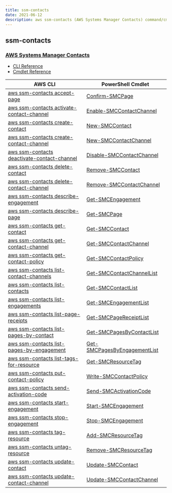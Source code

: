 ```yaml
---
title: ssm-contacts
date: 2021-06-12
description: aws ssm-contacts (AWS Systems Manager Contacts) command/cmdlet list.
---
```


## ssm-contacts

### [AWS Systems Manager Contacts](https://aws.amazon.com/systems-manager/)

* [CLI Reference](https://docs.aws.amazon.com/cli/latest/reference/ssm-contacts/index.html)
* [Cmdlet Reference](https://docs.aws.amazon.com/powershell/latest/reference/items/SSMContacts_cmdlets.html)

|AWS CLI|PowerShell Cmdlet|
|----|----|
|[aws ssm-contacts accept-page](https://docs.aws.amazon.com/cli/latest/reference/ssm-contacts/accept-page.html)|[Confirm-SMCPage](https://docs.aws.amazon.com/powershell/latest/reference/items/Confirm-SMCPage.html)|
|[aws ssm-contacts activate-contact-channel](https://docs.aws.amazon.com/cli/latest/reference/ssm-contacts/activate-contact-channel.html)|[Enable-SMCContactChannel](https://docs.aws.amazon.com/powershell/latest/reference/items/Enable-SMCContactChannel.html)|
|[aws ssm-contacts create-contact](https://docs.aws.amazon.com/cli/latest/reference/ssm-contacts/create-contact.html)|[New-SMCContact](https://docs.aws.amazon.com/powershell/latest/reference/items/New-SMCContact.html)|
|[aws ssm-contacts create-contact-channel](https://docs.aws.amazon.com/cli/latest/reference/ssm-contacts/create-contact-channel.html)|[New-SMCContactChannel](https://docs.aws.amazon.com/powershell/latest/reference/items/New-SMCContactChannel.html)|
|[aws ssm-contacts deactivate-contact-channel](https://docs.aws.amazon.com/cli/latest/reference/ssm-contacts/deactivate-contact-channel.html)|[Disable-SMCContactChannel](https://docs.aws.amazon.com/powershell/latest/reference/items/Disable-SMCContactChannel.html)|
|[aws ssm-contacts delete-contact](https://docs.aws.amazon.com/cli/latest/reference/ssm-contacts/delete-contact.html)|[Remove-SMCContact](https://docs.aws.amazon.com/powershell/latest/reference/items/Remove-SMCContact.html)|
|[aws ssm-contacts delete-contact-channel](https://docs.aws.amazon.com/cli/latest/reference/ssm-contacts/delete-contact-channel.html)|[Remove-SMCContactChannel](https://docs.aws.amazon.com/powershell/latest/reference/items/Remove-SMCContactChannel.html)|
|[aws ssm-contacts describe-engagement](https://docs.aws.amazon.com/cli/latest/reference/ssm-contacts/describe-engagement.html)|[Get-SMCEngagement](https://docs.aws.amazon.com/powershell/latest/reference/items/Get-SMCEngagement.html)|
|[aws ssm-contacts describe-page](https://docs.aws.amazon.com/cli/latest/reference/ssm-contacts/describe-page.html)|[Get-SMCPage](https://docs.aws.amazon.com/powershell/latest/reference/items/Get-SMCPage.html)|
|[aws ssm-contacts get-contact](https://docs.aws.amazon.com/cli/latest/reference/ssm-contacts/get-contact.html)|[Get-SMCContact](https://docs.aws.amazon.com/powershell/latest/reference/items/Get-SMCContact.html)|
|[aws ssm-contacts get-contact-channel](https://docs.aws.amazon.com/cli/latest/reference/ssm-contacts/get-contact-channel.html)|[Get-SMCContactChannel](https://docs.aws.amazon.com/powershell/latest/reference/items/Get-SMCContactChannel.html)|
|[aws ssm-contacts get-contact-policy](https://docs.aws.amazon.com/cli/latest/reference/ssm-contacts/get-contact-policy.html)|[Get-SMCContactPolicy](https://docs.aws.amazon.com/powershell/latest/reference/items/Get-SMCContactPolicy.html)|
|[aws ssm-contacts list-contact-channels](https://docs.aws.amazon.com/cli/latest/reference/ssm-contacts/list-contact-channels.html)|[Get-SMCContactChannelList](https://docs.aws.amazon.com/powershell/latest/reference/items/Get-SMCContactChannelList.html)|
|[aws ssm-contacts list-contacts](https://docs.aws.amazon.com/cli/latest/reference/ssm-contacts/list-contacts.html)|[Get-SMCContactList](https://docs.aws.amazon.com/powershell/latest/reference/items/Get-SMCContactList.html)|
|[aws ssm-contacts list-engagements](https://docs.aws.amazon.com/cli/latest/reference/ssm-contacts/list-engagements.html)|[Get-SMCEngagementList](https://docs.aws.amazon.com/powershell/latest/reference/items/Get-SMCEngagementList.html)|
|[aws ssm-contacts list-page-receipts](https://docs.aws.amazon.com/cli/latest/reference/ssm-contacts/list-page-receipts.html)|[Get-SMCPageReceiptList](https://docs.aws.amazon.com/powershell/latest/reference/items/Get-SMCPageReceiptList.html)|
|[aws ssm-contacts list-pages-by-contact](https://docs.aws.amazon.com/cli/latest/reference/ssm-contacts/list-pages-by-contact.html)|[Get-SMCPagesByContactList](https://docs.aws.amazon.com/powershell/latest/reference/items/Get-SMCPagesByContactList.html)|
|[aws ssm-contacts list-pages-by-engagement](https://docs.aws.amazon.com/cli/latest/reference/ssm-contacts/list-pages-by-engagement.html)|[Get-SMCPagesByEngagementList](https://docs.aws.amazon.com/powershell/latest/reference/items/Get-SMCPagesByEngagementList.html)|
|[aws ssm-contacts list-tags-for-resource](https://docs.aws.amazon.com/cli/latest/reference/ssm-contacts/list-tags-for-resource.html)|[Get-SMCResourceTag](https://docs.aws.amazon.com/powershell/latest/reference/items/Get-SMCResourceTag.html)|
|[aws ssm-contacts put-contact-policy](https://docs.aws.amazon.com/cli/latest/reference/ssm-contacts/put-contact-policy.html)|[Write-SMCContactPolicy](https://docs.aws.amazon.com/powershell/latest/reference/items/Write-SMCContactPolicy.html)|
|[aws ssm-contacts send-activation-code](https://docs.aws.amazon.com/cli/latest/reference/ssm-contacts/send-activation-code.html)|[Send-SMCActivationCode](https://docs.aws.amazon.com/powershell/latest/reference/items/Send-SMCActivationCode.html)|
|[aws ssm-contacts start-engagement](https://docs.aws.amazon.com/cli/latest/reference/ssm-contacts/start-engagement.html)|[Start-SMCEngagement](https://docs.aws.amazon.com/powershell/latest/reference/items/Start-SMCEngagement.html)|
|[aws ssm-contacts stop-engagement](https://docs.aws.amazon.com/cli/latest/reference/ssm-contacts/stop-engagement.html)|[Stop-SMCEngagement](https://docs.aws.amazon.com/powershell/latest/reference/items/Stop-SMCEngagement.html)|
|[aws ssm-contacts tag-resource](https://docs.aws.amazon.com/cli/latest/reference/ssm-contacts/tag-resource.html)|[Add-SMCResourceTag](https://docs.aws.amazon.com/powershell/latest/reference/items/Add-SMCResourceTag.html)|
|[aws ssm-contacts untag-resource](https://docs.aws.amazon.com/cli/latest/reference/ssm-contacts/untag-resource.html)|[Remove-SMCResourceTag](https://docs.aws.amazon.com/powershell/latest/reference/items/Remove-SMCResourceTag.html)|
|[aws ssm-contacts update-contact](https://docs.aws.amazon.com/cli/latest/reference/ssm-contacts/update-contact.html)|[Update-SMCContact](https://docs.aws.amazon.com/powershell/latest/reference/items/Update-SMCContact.html)|
|[aws ssm-contacts update-contact-channel](https://docs.aws.amazon.com/cli/latest/reference/ssm-contacts/update-contact-channel.html)|[Update-SMCContactChannel](https://docs.aws.amazon.com/powershell/latest/reference/items/Update-SMCContactChannel.html)|

